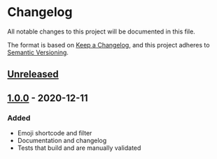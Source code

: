 # Changelog
All notable changes to this project will be documented in this file.

The format is based on [Keep a Changelog](https://keepachangelog.com/en/1.0.0/),
and this project adheres to [Semantic Versioning](https://semver.org/spec/v2.0.0.html).

## [Unreleased]

## [1.0.0] - 2020-12-11
### Added
- Emoji shortcode and filter
- Documentation and changelog
- Tests that build and are manually validated

[Unreleased]: https://github.com/seanmcp/eleventy-plugin-emoji/compare/v1.0.0...HEAD
<!-- [1.0.1]: https://github.com/olivierlacan/keep-a-changelog/compare/v1.0.0...v1.0.1 -->
[1.0.0]: https://github.com/seanmcp/eleventy-plugin-emoji/releases/tag/v1.0.0
